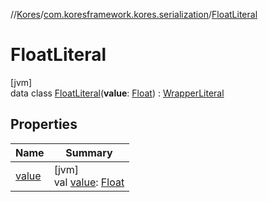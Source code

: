 //[Kores](../../../index.md)/[com.koresframework.kores.serialization](../index.md)/[FloatLiteral](index.md)

# FloatLiteral

[jvm]\
data class [FloatLiteral](index.md)(**value**: [Float](https://kotlinlang.org/api/latest/jvm/stdlib/kotlin/-float/index.html)) : [WrapperLiteral](../-wrapper-literal/index.md)

## Properties

| Name | Summary |
|---|---|
| [value](value.md) | [jvm]<br>val [value](value.md): [Float](https://kotlinlang.org/api/latest/jvm/stdlib/kotlin/-float/index.html) |
